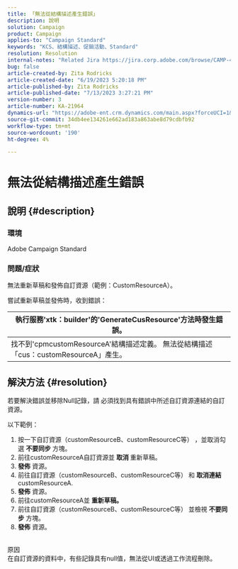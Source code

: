 ```yaml
---
title: 「無法從結構描述產生錯誤」
description: 說明
solution: Campaign
product: Campaign
applies-to: "Campaign Standard"
keywords: "KCS、結構描述、促銷活動、Standard"
resolution: Resolution
internal-notes: "Related Jira https://jira.corp.adobe.com/browse/CAMP-48246"
bug: false
article-created-by: Zita Rodricks
article-created-date: "6/19/2023 5:20:18 PM"
article-published-by: Zita Rodricks
article-published-date: "7/13/2023 3:27:21 PM"
version-number: 3
article-number: KA-21964
dynamics-url: "https://adobe-ent.crm.dynamics.com/main.aspx?forceUCI=1&pagetype=entityrecord&etn=knowledgearticle&id=c187ab8c-c50e-ee11-8f6d-6045bd006b3d"
source-git-commit: 34db4ee134261e662ad183a863abe8d79cdbfb92
workflow-type: tm+mt
source-wordcount: '190'
ht-degree: 4%

---
```


# 無法從結構描述產生錯誤

## 說明 {#description}


### 環境

Adobe Campaign Standard

### 問題/症狀

無法重新草稿和發佈自訂資源（範例：CustomResourceA）。

嘗試重新草稿並發佈時，收到錯誤：


| 執行服務&#39;xtk：builder&#39;的&#39;GenerateCusResource&#39;方法時發生錯誤。 |
| --- |
| 找不到&#39;cpmcustomResourceA&#39;結構描述定義。 無法從結構描述「cus：customResourceA」產生。 |





## 解決方法 {#resolution}


若要解決錯誤並移除Null記錄，請<b> </b>必須找到具有錯誤中所述自訂資源連結的自訂資源。

以下範例：

1. 按一下自訂資源（customResourceB、customResourceC等） ，並取消勾選 <b>不要同步</b> 方塊。
2. 前往customResourceA自訂資源並 <b>取消 </b>重新草稿。
3. <b>發佈</b> 資源。
4. 前往自訂資源（customResourceB、customResourceC等） 和 <b>取消連結</b> customResourceA.
5. <b>發佈</b> 資源。
6. 前往customResourceA並 <b>重新草稿。</b>
7. 前往自訂資源（customResourceB、customResourceC等） 並檢視 <b>不要同步</b> 方塊。
8. <b>發佈</b> 資源。

<br>原因 <br>
在自訂資源的資料中，有些記錄具有null值，無法從UI或透過工作流程刪除。
